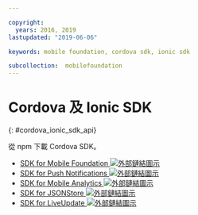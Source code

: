 ```yaml
---

copyright:
  years: 2016, 2019
lastupdated: "2019-06-06"

keywords: mobile foundation, cordova sdk, ionic sdk

subcollection:  mobilefoundation
---
```


#	Cordova 及 Ionic SDK
{: #cordova_ionic_sdk_api}

從 npm 下載 Cordova SDK。

* [SDK for Mobile Foundation ![外部鏈結圖示](../../icons/launch-glyph.svg "外部鏈結圖示")](https://www.npmjs.com/package/cordova-plugin-mfp)
* [SDK for Push Notifications ![外部鏈結圖示](../../icons/launch-glyph.svg "外部鏈結圖示")](https://www.npmjs.com/package/cordova-plugin-mfp-push)
* [SDK for Mobile Analytics ![外部鏈結圖示](../../icons/launch-glyph.svg "外部鏈結圖示")](https://www.npmjs.com/package/cordova-plugin-mfp-analytics)
* [SDK for JSONStore ![外部鏈結圖示](../../icons/launch-glyph.svg "外部鏈結圖示")](https://www.npmjs.com/package/cordova-plugin-mfp-jsonstore)
* [SDK for LiveUpdate ![外部鏈結圖示](../../icons/launch-glyph.svg "外部鏈結圖示")](https://www.npmjs.com/package/cordova-plugin-mfp-liveupdate)
